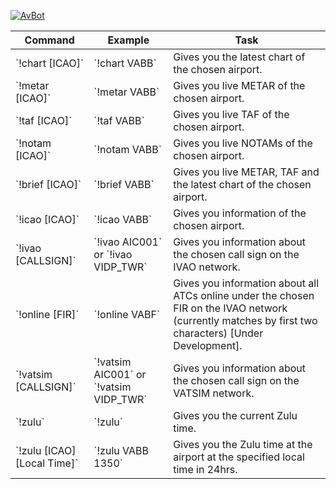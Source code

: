 [![AvBot](https://discordbots.org/api/widget/494888240617095168.svg)](https://discordbots.org/bot/494888240617095168) 

<div>

<table class="table table-striped table-bordered">

<thead>

<tr>

<th>Command</th>

<th>Example</th>

<th>Task</th>

</tr>

</thead>

<tbody>

<tr>

<td>`!chart [ICAO]`</td>

<td>`!chart VABB`</td>

<td>Gives you the latest chart of the chosen airport.</td>

</tr>

<tr>

<td>`!metar [ICAO]`</td>

<td>`!metar VABB`</td>

<td>Gives you live METAR of the chosen airport.</td>

</tr>

<tr>

<td>`!taf [ICAO]`</td>

<td>`!taf VABB`</td>

<td>Gives you live TAF of the chosen airport.</td>

</tr>

<tr>

<td>`!notam [ICAO]`</td>

<td>`!notam VABB`</td>

<td>Gives you live NOTAMs of the chosen airport.</td>

</tr>

<tr>

<td>`!brief [ICAO]`</td>

<td>`!brief VABB`</td>

<td>Gives you live METAR, TAF and the latest chart of the chosen airport.</td>

</tr>

<tr>

<td>`!icao [ICAO]`</td>

<td>`!icao VABB`</td>

<td>Gives you information of the chosen airport.</td>

</tr>

<tr>

<td>`!ivao [CALLSIGN]`</td>

<td>`!ivao AIC001` or `!ivao VIDP_TWR`</td>

<td>Gives you information about the chosen call sign on the IVAO network.</td>

</tr>

<tr>

<td>`!online [FIR]`</td>

<td>`!online VABF`</td>

<td>Gives you information about all ATCs online under the chosen FIR on the IVAO network (currently matches by first two characters) [Under Development].</td>

</tr>

<tr>

<td>`!vatsim [CALLSIGN]`</td>

<td>`!vatsim AIC001` or `!vatsim VIDP_TWR`</td>

<td>Gives you information about the chosen call sign on the VATSIM network.</td>

</tr>

<tr>

<td>`!zulu`</td>

<td>`!zulu`</td>

<td>Gives you the current Zulu time.</td>

</tr>

<tr>

<td>`!zulu [ICAO] [Local Time]`</td>

<td>`!zulu VABB 1350`</td>

<td>Gives you the Zulu time at the airport at the specified local time in 24hrs.</td>

</tr>

</tbody>

</table>

</div>

